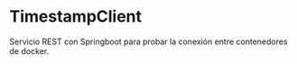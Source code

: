 # TimestampClient
Servicio REST con Springboot para probar la conexión entre contenedores de docker.
